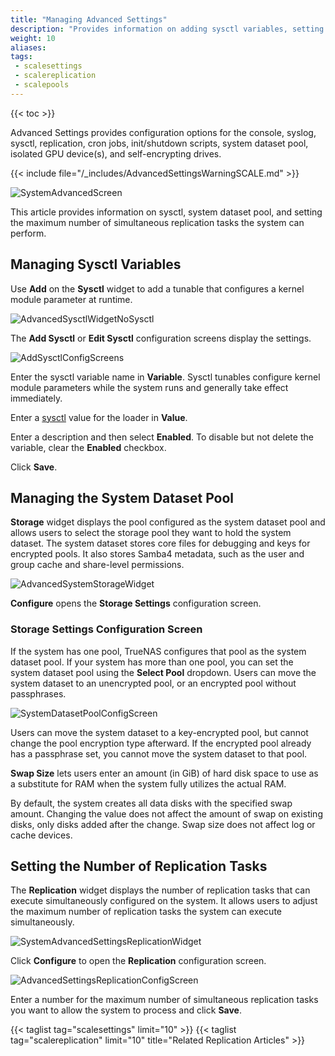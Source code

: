 ```yaml
---
title: "Managing Advanced Settings"
description: "Provides information on adding sysctl variables, setting the system dataset pool, and setting the number of simultaneous replication tasks the system can run."
weight: 10
aliases:
tags:
 - scalesettings
 - scalereplication
 - scalepools
---
```


{{< toc >}}

Advanced Settings provides configuration options for the console, syslog, sysctl, replication, cron jobs, init/shutdown scripts, system dataset pool, isolated GPU device(s), and self-encrypting drives.

{{< include file="/_includes/AdvancedSettingsWarningSCALE.md" >}}

![SystemAdvancedScreen](/images/SCALE/22.12/SystemAdvancedScreen.png "SCALE Advanced Settings Screen") 

This article provides information on sysctl, system dataset pool, and setting the maximum number of simultaneous replication tasks the system can perform. 

## Managing Sysctl Variables
Use **Add** on the **Sysctl** widget to add a tunable that configures a kernel module parameter at runtime. 

![AdvancedSysctlWidgetNoSysctl](/images/SCALE/SystemSettings/AdvancedSysctlWidgetNoSysctl.png "SCALE Advanced Settings Sysctl Widget") 

The **Add Sysctl** or **Edit Sysctl** configuration screens display the settings.

![AddSysctlConfigScreens](/images/SCALE/22.12/AddSysctlConfigScreen.png "SCALE Add Sysctl Screen") 

Enter the sysctl variable name in **Variable**. Sysctl tunables configure kernel module parameters while the system runs and generally take effect immediately.

Enter a [sysctl](https://man7.org/linux/man-pages/man8/sysctl.8.html) value for the loader in **Value**. 

Enter a description and then select **Enabled**. To disable but not delete the variable, clear the **Enabled** checkbox.

Click **Save**.

## Managing the System Dataset Pool

**Storage** widget displays the pool configured as the system dataset pool and allows users to select the storage pool they want to hold the system dataset. 
The system dataset stores core files for debugging and keys for encrypted pools. It also stores Samba4 metadata, such as the user and group cache and share-level permissions.

![AdvancedSystemStorageWidget](/images/SCALE/22.12/AdvancedSystemStorageWidget.png "SCALE Advanced System Dataset Pool Widget") 

**Configure** opens the **Storage Settings** configuration screen.

### Storage Settings Configuration Screen
If the system has one pool, TrueNAS configures that pool as the system dataset pool. If your system has more than one pool, you can set the system dataset pool using the **Select Pool** dropdown. Users can move the system dataset to an unencrypted pool, or an encrypted pool without passphrases.

![SystemDatasetPoolConfigScreen](/images/SCALE/22.12/SystemStorageConfigScreen.png "SCALE Advanced Settings System Dataset Pool Screen") 

Users can move the system dataset to a key-encrypted pool, but cannot change the pool encryption type afterward. If the encrypted pool already has a passphrase set, you cannot move the system dataset to that pool.

**Swap Size** lets users enter an amount (in GiB) of hard disk space to use as a substitute for RAM when the system fully utilizes the actual RAM.

By default, the system creates all data disks with the specified swap amount. Changing the value does not affect the amount of swap on existing disks, only disks added after the change. Swap size does not affect log or cache devices.

## Setting the Number of Replication Tasks
The **Replication** widget displays the number of replication tasks that can execute simultaneously configured on the system. It allows users to adjust the maximum number of replication tasks the system can execute simultaneously.

![SystemAdvancedSettingsReplicationWidget](/images/SCALE/SystemSettings/SystemAdvancedSettingsReplicationWidget.png "SCALE Advanced Settings Replication Widget") 

Click **Configure** to open the **Replication** configuration screen. 

![AdvancedSettingsReplicationConfigScreen](/images/SCALE/SystemSettings/AdvancedSettingsReplicationConfigScreen.png "SCALE Advanced Settings Replication Screen") 

Enter a number for the maximum number of simultaneous replication tasks you want to allow the system to process and click **Save**.

{{< taglist tag="scalesettings" limit="10" >}} 
{{< taglist tag="scalereplication" limit="10" title="Related Replication Articles" >}}
